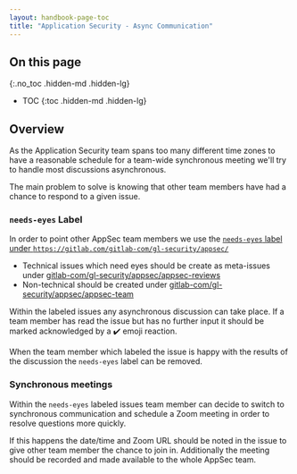 ```yaml
---
layout: handbook-page-toc
title: "Application Security - Async Communication"
---
```


## On this page
{:.no_toc .hidden-md .hidden-lg}

- TOC
{:toc .hidden-md .hidden-lg}

## Overview

As the Application Security team spans too many different time zones to have a reasonable schedule for a team-wide synchronous meeting we'll try to handle most discussions asynchronous.

The main problem to solve is knowing that other team members have had a chance to respond to a given issue.

### `needs-eyes` Label

In order to point other AppSec team members we use the [`needs-eyes` label under `https://gitlab.com/gitlab-com/gl-security/appsec/`](https://gitlab.com/groups/gitlab-com/gl-security/appsec/-/issues?scope=all&utf8=%E2%9C%93&state=opened&label_name%5B%5D=needs-eyes)

* Technical issues which need eyes should be create as meta-issues under [gitlab-com/gl-security/appsec/appsec-reviews](https://gitlab.com/gitlab-com/gl-security/appsec/appsec-reviews)
* Non-technical should be created under [gitlab-com/gl-security/appsec/appsec-team](https://gitlab.com/gitlab-com/gl-security/appsec/appsec-team/)

Within the labeled issues any asynchronous discussion can take place. If a team member has read the issue but has no further input it should be marked acknowledged by a ✔️ emoji reaction.

When the team member which labeled the issue is happy with the results of the discussion the `needs-eyes` label can be removed.

### Synchronous meetings

Within the `needs-eyes` labeled issues team member can decide to switch to synchronous communication and schedule a Zoom meeting in order to resolve questions more quickly.

If this happens the date/time and Zoom URL should be noted in the issue to give other team member the chance to join in. Additionally the meeting should be recorded and made available to the whole AppSec team.
